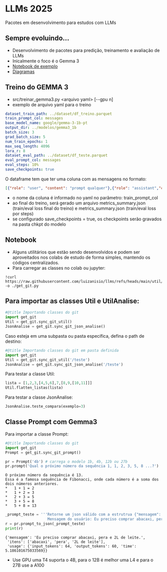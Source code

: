 # LLMs 2025
Pacotes em desenvolvimento para estudos com LLMs

## Sempre evoluindo... 
- Desenvolvimento de pacotes para predição, treinamento e avaliação de LLMs
- Inicalmente o foco é o Gemma 3
-  [Notebook de exemplo](./Git_LuizAnisio_LLMs_GEMMA_exemplos_2025.ipynb)
-  [Diagramas](./diagramas.md)

## Treino do GEMMA 3
- src/treinar_gemma3.py \<arquivo yaml\> \[--gpu n\]
- exemplo de arquivo yaml para o treino
```yaml
dataset_train_path: ../dataset/df_treino.parquet
train_prompt_col: messages
base_model_name: google/gemma-3-1b-pt
output_dir: ../modelos/gemma3_1b
batch_size: 3
grad_batch_size: 5
num_train_epochs: 1
max_seq_length: 4096
lora_r: 8
dataset_eval_path: ../dataset/df_teste.parquet
eval_prompt_col: messages
eval_steps: 10%
save_checkpoints: true
```
O dataframe tem que ter uma coluna com as mensagens no formato:
```json
[{"role": "user", "content": "prompt qualquer"},{"role": "assistant","content":"resposta qualquer"}]
```
- o nome da coluna é informado no yaml no parâmetro: train_prompt_col
- ao final do treino, será gerado um arquivo metrics_summary.json (train/eval loss final do treino) e metrics_summary.json (train/eval loss por steps)
- se configurado save_checkpoints = true, os checkpoints serão gravados na pasta chkpt do modelo
 
## Notebook
- Alguns utilitários que estão sendo desenvolvidos e podem ser aproveitados nos colabs de estudo de forma simples, mantendo os códigos centralizados.
- Para carregar as classes no colab ou jupyter:
```
!curl https://raw.githubusercontent.com/luizanisio/llms/refs/heads/main/util/get_git.py -o ./get_git.py
```
 
## Para importar as classes Util e UtilAnalise:
```python
#@title Importando classes do git
import get_git
Util = get_git.sync_git_util()
JsonAnalise = get_git.sync_git_json_analise()
```
 
Caso esteja em uma subpasta ou pasta específica, defina o path de destino:
```python
#@title Importando classes do git em pasta definida
import get_git
Util = get_git.sync_git_util('/teste')
JsonAnalise = get_git.sync_git_json_analise('/teste')
```
 
Para testar a classe Util:
```python
lista = [1,2,3,[4,5,6],7,[8,9,[10,11]]]
Util.flatten_listas(lista)
```
 
Para testar a classe JsonAnalise:
```python
JsonAnalise.teste_compara(exemplo=3)
```

## Classe Prompt com Gemma3
Para importar a classe Prompt:
```python
#@title Importando classes do git
import get_git
Prompt = get_git.sync_git_prompt()
```

```python
pr = Prompt('4b') # carrega o modelo 1b, 4b, 12b ou 27b  
pr.prompt('Qual o próximo número da sequência 1, 1, 2, 3, 5, 8 ...?')
```
```
O próximo número da sequência é 13.
Essa é a famosa sequência de Fibonacci, onde cada número é a soma dos dois números anteriores.
*   1 + 1 = 2
*   1 + 2 = 3
*   2 + 3 = 5
*   3 + 5 = 8
*   5 + 8 = 13
```

```python
_prompt_teste = '''Retorne um json válido com a estrutrua {"mensagem": com a mensagem do usuário, "itens": com uma lista de itens quando ele enumerar algo }
                   Mensagem do usuário: Eu preciso comprar abacaxi, pera e 2L de leite.'''
r = pr.prompt_to_json(_prompt_teste)
print(r)
```
```
{'mensagem': 'Eu preciso comprar abacaxi, pera e 2L de leite.', 
 'itens': ['abacaxi', 'pera', '2L de leite'], 
 'usage': {'input_tokens': 64, 'output_tokens': 60, 'time': 5.186101675033569}}
```

* Use GPU uma T4 suporta o 4B, para o 12B é melhor uma L4 e para o 27B use a A100
